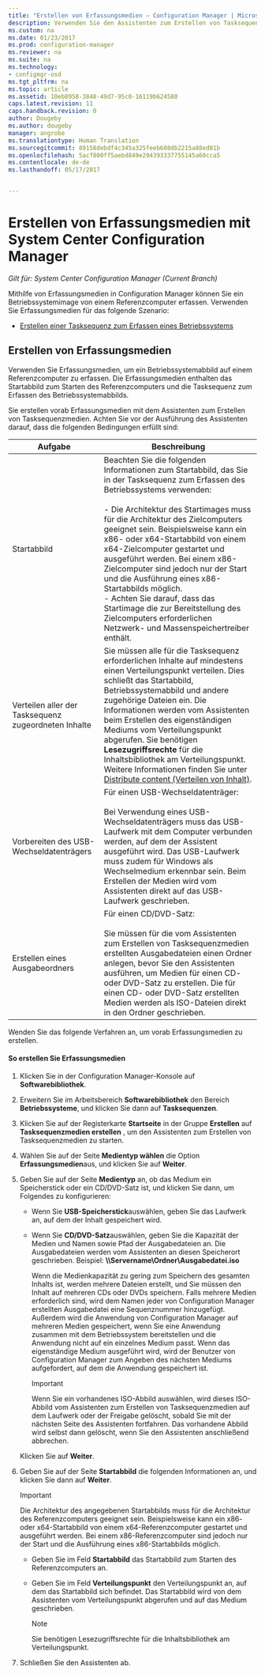 ```yaml
---
title: "Erstellen von Erfassungsmedien – Configuration Manager | Microsoft-Dokumentation"
description: Verwenden Sie den Assistenten zum Erstellen von Tasksequenzmedien, um Erfassungsmedien in Configuration Manager zum Erfassen eines Betriebssystemimages von einem Referenzcomputer zu erstellen.
ms.custom: na
ms.date: 01/23/2017
ms.prod: configuration-manager
ms.reviewer: na
ms.suite: na
ms.technology:
- configmgr-osd
ms.tgt_pltfrm: na
ms.topic: article
ms.assetid: 10eb8958-3848-49d7-95c0-16119b624580
caps.latest.revision: 11
caps.handback.revision: 0
author: Dougeby
ms.author: dougeby
manager: angrobe
ms.translationtype: Human Translation
ms.sourcegitcommit: 89158debdf4c345a325feeb608db2215a88ed81b
ms.openlocfilehash: 5acf800ff5aebd849e294393337755145a60cca5
ms.contentlocale: de-de
ms.lasthandoff: 05/17/2017


---
```

# <a name="create-capture-media-with-system-center-configuration-manager"></a>Erstellen von Erfassungsmedien mit System Center Configuration Manager

*Gilt für: System Center Configuration Manager (Current Branch)*

Mithilfe von Erfassungsmedien in Configuration Manager können Sie ein Betriebssystemimage von einem Referenzcomputer erfassen. Verwenden Sie Erfassungsmedien für das folgende Szenario:  

-   [Erstellen einer Tasksequenz zum Erfassen eines Betriebssystems](create-a-task-sequence-to-capture-an-operating-system.md)  

##  <a name="BKMK_CreateCaptureMedia"></a> Erstellen von Erfassungsmedien  
 Verwenden Sie Erfassungsmedien, um ein Betriebssystemabbild auf einem Referenzcomputer zu erfassen. Die Erfassungsmedien enthalten das Startabbild zum Starten des Referenzcomputers und die Tasksequenz zum Erfassen des Betriebssystemabbilds.

Sie erstellen vorab Erfassungsmedien mit dem Assistenten zum Erstellen von Tasksequenzmedien. Achten Sie vor der Ausführung des Assistenten darauf, dass die folgenden Bedingungen erfüllt sind:  

|Aufgabe|Beschreibung|  
|----------|-----------------|  
|Startabbild|Beachten Sie die folgenden Informationen zum Startabbild, das Sie in der Tasksequenz zum Erfassen des Betriebssystems verwenden:<br /><br /> - Die Architektur des Startimages muss für die Architektur des Zielcomputers geeignet sein. Beispielsweise kann ein x86- oder x64-Startabbild von einem x64-Zielcomputer gestartet und ausgeführt werden. Bei einem x86-Zielcomputer sind jedoch nur der Start und die Ausführung eines x86-Startabbilds möglich.<br />- Achten Sie darauf, dass das Startimage die zur Bereitstellung des Zielcomputers erforderlichen Netzwerk- und Massenspeichertreiber enthält.|  
|Verteilen aller der Tasksequenz zugeordneten Inhalte|Sie müssen alle für die Tasksequenz erforderlichen Inhalte auf mindestens einen Verteilungspunkt verteilen. Dies schließt das Startabbild, Betriebssystemabbild und andere zugehörige Dateien ein. Die Informationen werden vom Assistenten beim Erstellen des eigenständigen Mediums vom Verteilungspunkt abgerufen. Sie benötigen **Lesezugriffsrechte** für die Inhaltsbibliothek am Verteilungspunkt.  Weitere Informationen finden Sie unter [Distribute content (Verteilen von Inhalt)](../../core/servers/deploy/configure/deploy-and-manage-content.md#bkmk_distribute).|  
|Vorbereiten des USB-Wechseldatenträgers|Für einen USB-Wechseldatenträger:<br /><br /> Bei Verwendung eines USB-Wechseldatenträgers muss das USB-Laufwerk mit dem Computer verbunden werden, auf dem der Assistent ausgeführt wird. Das USB-Laufwerk muss zudem für Windows als Wechselmedium erkennbar sein. Beim Erstellen der Medien wird vom Assistenten direkt auf das USB-Laufwerk geschrieben.|  
|Erstellen eines Ausgabeordners|Für einen CD/DVD-Satz:<br /><br /> Sie müssen für die vom Assistenten zum Erstellen von Tasksequenzmedien erstellten Ausgabedateien einen Ordner anlegen, bevor Sie den Assistenten ausführen, um Medien für einen CD- oder DVD-Satz zu erstellen. Die für einen CD- oder DVD-Satz erstellten Medien werden als ISO-Dateien direkt in den Ordner geschrieben.|  

 Wenden Sie das folgende Verfahren an, um vorab Erfassungsmedien zu erstellen.  

#### <a name="to-create-capture-media"></a>So erstellen Sie Erfassungsmedien  

1.  Klicken Sie in der Configuration Manager-Konsole auf **Softwarebibliothek**.  

2.  Erweitern Sie im Arbeitsbereich **Softwarebibliothek** den Bereich **Betriebssysteme**, und klicken Sie dann auf **Tasksequenzen**.  

3.  Klicken Sie auf der Registerkarte **Startseite** in der Gruppe **Erstellen** auf **Tasksequenzmedien erstellen** , um den Assistenten zum Erstellen von Tasksequenzmedien zu starten.  

4.  Wählen Sie auf der Seite **Medientyp wählen** die Option **Erfassungsmedien**aus, und klicken Sie auf **Weiter**.  

5.  Geben Sie auf der Seite **Medientyp** an, ob das Medium ein Speicherstick oder ein CD/DVD-Satz ist, und klicken Sie dann, um Folgendes zu konfigurieren:  

    -   Wenn Sie **USB-Speicherstick**auswählen, geben Sie das Laufwerk an, auf dem der Inhalt gespeichert wird.  

    -   Wenn Sie **CD/DVD-Satz**auswählen, geben Sie die Kapazität der Medien und Namen sowie Pfad der Ausgabedateien an. Die Ausgabedateien werden vom Assistenten an diesen Speicherort geschrieben. Beispiel: **\\\Servername\Ordner\Ausgabedatei.iso**  

         Wenn die Medienkapazität zu gering zum Speichern des gesamten Inhalts ist, werden mehrere Dateien erstellt, und Sie müssen den Inhalt auf mehreren CDs oder DVDs speichern. Falls mehrere Medien erforderlich sind, wird dem Namen jeder von Configuration Manager erstellten Ausgabedatei eine Sequenznummer hinzugefügt. Außerdem wird die Anwendung von Configuration Manager auf mehreren Medien gespeichert, wenn Sie eine Anwendung zusammen mit dem Betriebssystem bereitstellen und die Anwendung nicht auf ein einzelnes Medium passt. Wenn das eigenständige Medium ausgeführt wird, wird der Benutzer von Configuration Manager zum Angeben des nächsten Mediums aufgefordert, auf dem die Anwendung gespeichert ist.  

        > [!IMPORTANT]  
        >  Wenn Sie ein vorhandenes ISO-Abbild auswählen, wird dieses ISO-Abbild vom Assistenten zum Erstellen von Tasksequenzmedien auf dem Laufwerk oder der Freigabe gelöscht, sobald Sie mit der nächsten Seite des Assistenten fortfahren. Das vorhandene Abbild wird selbst dann gelöscht, wenn Sie den Assistenten anschließend abbrechen.  

     Klicken Sie auf **Weiter**.  

6.  Geben Sie auf der Seite **Startabbild** die folgenden Informationen an, und klicken Sie dann auf **Weiter**.  

    > [!IMPORTANT]  
    >  Die Architektur des angegebenen Startabbilds muss für die Architektur des Referenzcomputers geeignet sein. Beispielsweise kann ein x86- oder x64-Startabbild von einem x64-Referenzcomputer gestartet und ausgeführt werden. Bei einem x86-Referenzcomputer sind jedoch nur der Start und die Ausführung eines x86-Startabbilds möglich.  

    -   Geben Sie im Feld **Startabbild** das Startabbild zum Starten des Referenzcomputers an.  

    -   Geben Sie im Feld **Verteilungspunkt** den Verteilungspunkt an, auf dem das Startabbild sich befindet. Das Startabbild wird von dem Assistenten vom Verteilungspunkt abgerufen und auf das Medium geschrieben.  

        > [!NOTE]  
        >  Sie benötigen Lesezugriffsrechte für die Inhaltsbibliothek am Verteilungspunkt.  

7.  Schließen Sie den Assistenten ab.  

